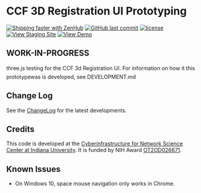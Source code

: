 # CCF 3D Registration UI Prototyping

[![Shipping faster with ZenHub](https://img.shields.io/badge/Shipping_faster_with-ZenHub-5e60ba.svg?style=flat-square)](https://app.zenhub.com/workspaces/ccc-3d-registration-5cbe28221fa6c1080e7fe949/board?repos=182850296)
[![GitHub last commit](https://img.shields.io/github/last-commit/hubmapconsortium/ccf-ui/develop.svg)](https://github.com/hubmapconsortium/ccf-3d-registration/commits/master)
[![license](https://img.shields.io/github/license/mashape/apistatus.svg)](LICENSE)
[![View Staging Site](https://img.shields.io/badge/staging-online-brightgreen.svg)](https://hubmap-ccf-3d-registration.netlify.com/)
[![View Demo](https://img.shields.io/badge/demo-online-brightgreen.svg)](https://hubmapconsortium.github.io/ccf-3d-registration/)

## WORK-IN-PROGRESS

three.js testing for the CCF 3d Registration UI. For information on how it this prototypewas is developed, see DEVELOPMENT.md

## Change Log

See the [ChangeLog](CHANGELOG.md) for the latest developments.

## Credits

This code is developed at the [Cyberinfrastructure for Network Science Center at Indiana University](http://cns.iu.edu/). It is funded by NIH Award [OT2OD026671](https://projectreporter.nih.gov/project_info_description.cfm?aid=9687220").

## Known Issues
* On Windows 10, space mouse navigation only works in Chrome.